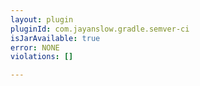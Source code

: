 ```yaml
---
layout: plugin
pluginId: com.jayanslow.gradle.semver-ci
isJarAvailable: true
error: NONE
violations: []

---
```

